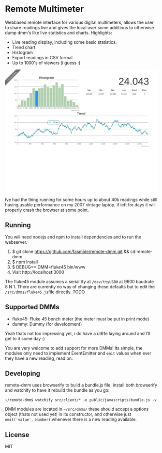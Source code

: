 # Remote Multimeter

Webbased remote interface for various digital multimeters, allows the user to share readings live and gives the local user some additions to otherwise dump dmm's like live statistics and charts. Highlights:

  - Live reading display, including some basic statistics.
  - Trend chart
  - Histogram
  - Export readings in CSV format
  - Up to 1000's of viewers (i guess :)

![Screenshot](https://github.com/fasmide/remote-dmm/blob/master/docs/2015-08-28-231523_1280x1024_scrot.png?raw=true)

Ive had the thing running for some hours up to about 40k readings while still having usable performance on my 2007 vintage laptop, if left for days it will properly crash the browser at some point.

## Running

You will need nodejs and npm to install dependencies and to run the webserver.

1. $ git clone https://github.com/fasmide/remote-dmm.git && cd remote-dmm
2. $ npm install
3. $ DEBUG=* DMM=fluke45 bin/www
4. Visit http://localhost:3000

The fluke45 module assumes a serial tty at `/dev/ttyUSB0` at 9600 baudrate 8 N 1. There are currently no way of changing these defaults but to edit the `/src/dmms/fluke45.js`file directly. TODO

## Supported DMMs

- fluke45: Fluke 45 bench meter (the meter must be put in print mode)
- dummy: Dummy (for development)

Yeah thats not too impressing yet, i do have a ut61e laying around and I'll get to it some day :)

You are very welcome to add support for more DMMs! Its simple, the modules only need to implement EventEmitter and `emit` values when ever they have a new reading, read on.

## Developing
remote-dmm uses browserify to build a bundle.js file, install both browserify and watchify to have it rebuild the bundle as you go:

`~/remote-dmm$ watchify src/client/* -o public/javascripts/bundle.js -v`

DMM modules are located in `~/src/dmms/` these should accept a options object (thats not used yet) in its constructor, and otherwise just `emit('value', Number)` whenever there is a new reading available.

## License
MIT